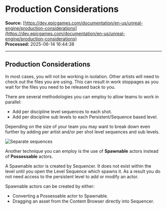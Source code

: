 # Production Considerations

**Source:** [https://dev.epicgames.com/documentation/en-us/unreal-engine/production-considerations](https://dev.epicgames.com/documentation/en-us/unreal-engine/production-considerations)  
**Processed:** 2025-06-14 16:44:38

---

## Production Considerations

In most cases, you will not be working in isolation. Other artists will need to check out the files you are using. This can result in work stoppages as you wait for the files you need to be released back to you.

There are several methodologies you can employ to allow teams to work in parallel:

-   Add per discipline level sequences to each shot.
-   Add per discipline sub levels to each Persistent/Sequence based level.

Depending on the size of your team you may want to break down even further by adding per artist and/or per shot level sequences and sub levels.

![Separate sequences](https://d1iv7db44yhgxn.cloudfront.net/documentation/images/4870c614-955d-4880-834f-a9ff488b88b0/shotsetup1.png)

Another technique you can employ is the use of **Spawnable** actors instead of **Possessable** actors.

A Spawnable actor is created by Sequencer. It does not exist within the level until you open the Level Sequence which spawns it. As a result you do not need access to the persistent level to add or modify an actor.

Spawnable actors can be created by either:

-   Converting a Possessable actor to Spawnable.
-   Dragging an asset from the Content Browser directly into Sequencer.